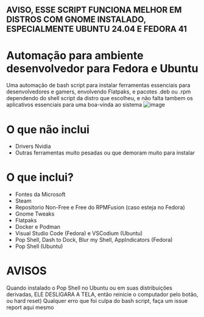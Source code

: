 ## AVISO, ESSE SCRIPT FUNCIONA MELHOR EM DISTROS COM GNOME INSTALADO, ESPECIALMENTE UBUNTU 24.04 E FEDORA 41

# Automação para ambiente desenvolvedor para Fedora e Ubuntu
Uma automação de bash script para instalar ferramentas essenciais para desenvolvedores e gamers, envolvendo Flatpaks, e pacotes .deb ou .rpm dependendo do shell script da distro que escolheu, e não falta tambem os aplicativos essenciais para uma boa-vinda ao sistema
![image](https://github.com/user-attachments/assets/4ee31fb6-ad1b-40f2-a649-db0b7588abde)


# O que não inclui
- Drivers Nvidia
- Outras ferramentas muito pesadas ou que demoram muito para instalar

# O que inclui?
- Fontes da Microsoft
- Steam
- Repositorio Non-Free e Free do RPMFusion (caso esteja no Fedora)
- Gnome Tweaks
- Flatpaks
- Docker e Podman
- Visual Studio Code (Fedora) e VSCodium (Ubuntu)
- Pop Shell, Dash to Dock, Blur my Shell, AppIndicators (Fedora)
- Pop Shell (Ubuntu)


# AVISOS
Quando instalado o Pop Shell no Ubuntu ou em suas distribuições derivadas, ELE DESLIGARA A TELA, então reinicie o computador pelo botão, ou hard reset)
Qualquer erro que foi culpa do bash script, faça um issue report aqui mesmo
